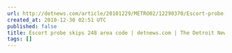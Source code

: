 ```yaml
---
url: http://detnews.com/article/20101229/METRO02/12290370/Escort-probe-skips-248-area-code
created_at: 2010-12-30 02:51 UTC
published: false
title: Escort probe skips 248 area code | detnews.com | The Detroit News
tags: []
---
```



